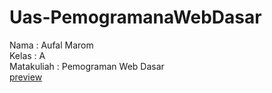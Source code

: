 # Uas-PemogramanaWebDasar

  Nama : Aufal Marom    
  Kelas : A  
  Matakuliah : Pemograman Web Dasar  
  [preview](https://aufall02.github.io/Uas-PemogramanaWebDasar/)
